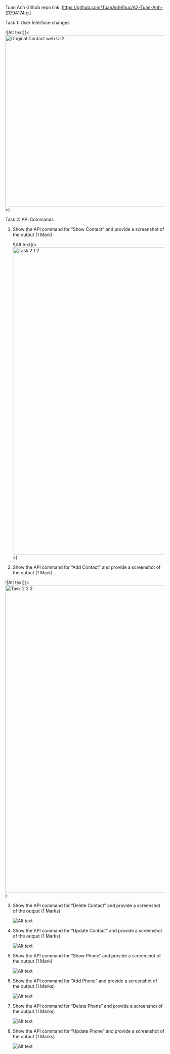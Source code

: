 Tuan Anh Github repo link: https://github.com/TuanAnhKhuc/A2-Tuan-Anh-21794174.git

Task 1: User Interface changes

![Alt text](<<img width="540" alt="Original Contact web UI  2" src="https://github.com/user-attachments/assets/39ecb08f-f9b3-4c80-a6e1-959248d87795">>)

Task 2: API Commands
1. Show the API command for “Show Contact” and provide a screenshot of the output (1 Mark)

   ![Alt text](<<img width="967" alt="Task 2 1 2" src="https://github.com/user-attachments/assets/96bf5aa8-4421-4bda-a895-425af18ab2bf">>)
   
2. Show the API command for “Add Contact” and provide a screenshot of the output (1 Mark)

  ![Alt text](<<img width="968" alt="Task 2 2 2" src="https://github.com/user-attachments/assets/5e12d46c-d422-468a-85b6-8b5c6f2db82d">)
  
3. Show the API command for “Delete Contact” and provide a screenshot of the output (1 Marks)

   ![Alt text](<img width="968" alt="Task 2 3 2" src="https://github.com/user-attachments/assets/4a246cc8-d21d-4388-828a-8e07e83328c1">)
   
4. Show the API command for “Update Contact” and provide a screenshot of the output (1 Marks)

   ![Alt text](<img width="970" alt="Task 2 4 2" src="https://github.com/user-attachments/assets/3b32515c-0522-410a-9591-69515148e5d5">)
   
5. Show the API command for “Show Phone” and provide a screenshot of the output (1 Mark)

   ![Alt text](<img width="959" alt="Task 2 5 2" src="https://github.com/user-attachments/assets/cc646f42-6e95-433c-a0ad-6e2c83df9410">)
   
6. Show the API command for “Add Phone” and provide a screenshot of the output (1 Marks)

   ![Alt text](<img width="969" alt="Task 2 6 2" src="https://github.com/user-attachments/assets/48cddad2-745c-4176-81c6-8bbbafe14fae">)
   
7. Show the API command for “Delete Phone” and provide a screenshot of the output (1 Marks)

   ![Alt text](<img width="964" alt="Task 2 7 2" src="https://github.com/user-attachments/assets/96a1a8e5-2dc8-4a92-a6d7-610d8077756a">)
   
8. Show the API command for “Update Phone” and provide a screenshot of the output (1 Marks)

   ![Alt text](<img width="975" alt="Task 2 8 2" src="https://github.com/user-attachments/assets/4da0175b-09a3-4a0b-ac0e-9c06cd152e2e">)
